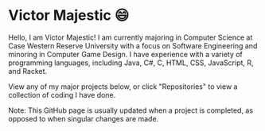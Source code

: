 # Victor Majestic 😄
Hello, I am Victor Majestic! I am currently majoring in Computer Science at Case Western Reserve University with a focus on Software Engineering and minoring in Computer Game Design. I have experience with a variety of programming languages, including Java, C#, C, HTML, CSS, JavaScript, R, and Racket.

View any of my major projects below, or click "Repositories" to view a collection of coding I have done.

Note: This GitHub page is usually updated when a project is completed, as opposed to when singular changes are made.
